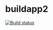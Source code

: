 # buildapp2
[![Build status](https://dev.azure.com/az400devopsdemoorg/AgileProject/_apis/build/status/AgileProject-ASP.NET-CI)](https://dev.azure.com/az400devopsdemoorg/AgileProject/_build/latest?definitionId=6)
